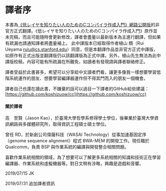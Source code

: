 # 譯者序

本書為[《低レイヤを知りたい人のためのCコンパイラ作成入門》網路公開版](https://www.sigbus.info/compilerbook)的非官方正式翻譯。《低レイヤを知りたい人のためのCコンパイラ作成入門》原作並未完稿，而且可能隨時會更新修改，譯者會盡量以最新版本為主進行翻譯，但如果有疏漏也請通知譯者將盡量補上。 此中譯版本已經取得作者植山 類（Rui Ueyama [ruiu@cs.stanford.edu](mailto:ruiu@cs.stanford.edu)）同意，但是本翻譯作品並非官方正式中譯版，如原作有正式出版並翻譯版仍以該翻譯版為正式中譯。另外，植山先生無法為此中譯版校稿，內容可能有所疏漏在所難免，如讀者有發現請與譯者聯絡修正。

譯者受益於此書甚多，希望可以分享給中文讀者們看，讓更多像我一樣想要學習低階系統運作的朋友、想要學習編譯器運作但不得其門而入的朋友一個機會。 

譯者自己也還在讀此書，不嫌棄的話可以過目一下譯者的GitHub給些建議：[https://github.com/koshizuow/cc](https://github.com/koshizuow/cc)

#### 關於譯者

高　至賢（Jason Kao），於臺灣大學哲學系修得學士學位，後畢業於臺灣大學資訊網路與多媒體研究所，取得資訊工程碩士碩士學位。

曾任 RD，於新創公司偉薩科技（WASAI Technology）從事加速基因定序（genome sequence alignment）程式 BWA-MEM 的開發工作。現任職於 Qualcomm，負責 BSP 與作業系統的編譯與開發整合相關問題。

喜歡作業系統相關的領域，為了想要可以了解更多系統相關的知識和技術正在學習編譯器、作業系統和虛擬機器等。對日文稍有涉略，興趣是遊戲和音響。

2019/07/15 JK

2019/07/31 追加譯者資訊

